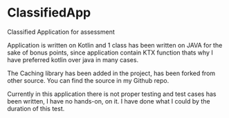 # ClassifiedApp
Classified Application for assessment

Application is written on Kotlin and 1 class has been written on JAVA for the sake of bonus points, since application contain KTX function thats why I have preferred kotlin over java in many cases.

The Caching library has been added in the project, has been forked from other source. You can find the source in my Github repo.

Currently in this application there is not proper testing and test cases has been written, I have no hands-on, on it. I have done what I could by the duration of this test.
